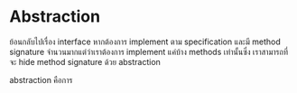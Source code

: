 # Abstraction

ย้อนกลับไปเรื่อง interface หากต้องการ implement ตาม specification และมี method signature จำนวนมากแต่ว่าเราต้องการ implement แค่บ้าง methods เท่านั้นซึ่ง เราสามารถที่จะ hide method signature ด้วย abstraction 

abstraction  คือการ 